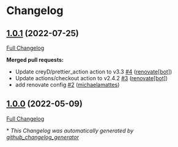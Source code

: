 # Changelog

## [1.0.1](https://github.com/T-Systems-MMS/terraform-azurerm-cdn/tree/1.0.1) (2022-07-25)

[Full Changelog](https://github.com/T-Systems-MMS/terraform-azurerm-cdn/compare/1.0.0...1.0.1)

**Merged pull requests:**

- Update creyD/prettier\_action action to v3.3 [\#4](https://github.com/T-Systems-MMS/terraform-azurerm-cdn/pull/4) ([renovate[bot]](https://github.com/apps/renovate))
- Update actions/checkout action to v2.4.2 [\#3](https://github.com/T-Systems-MMS/terraform-azurerm-cdn/pull/3) ([renovate[bot]](https://github.com/apps/renovate))
- add renovate config [\#2](https://github.com/T-Systems-MMS/terraform-azurerm-cdn/pull/2) ([michaelamattes](https://github.com/michaelamattes))

## [1.0.0](https://github.com/T-Systems-MMS/terraform-azurerm-cdn/tree/1.0.0) (2022-05-09)

[Full Changelog](https://github.com/T-Systems-MMS/terraform-azurerm-cdn/compare/a0c951968b5bdfb0c6d0e0832ff653f71501fcd4...1.0.0)



\* *This Changelog was automatically generated by [github_changelog_generator](https://github.com/github-changelog-generator/github-changelog-generator)*
